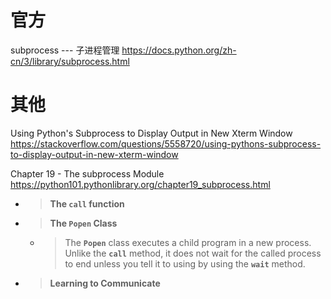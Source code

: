 
# 官方

subprocess --- 子进程管理 https://docs.python.org/zh-cn/3/library/subprocess.html

# 其他

Using Python's Subprocess to Display Output in New Xterm Window https://stackoverflow.com/questions/5558720/using-pythons-subprocess-to-display-output-in-new-xterm-window

Chapter 19 - The subprocess Module https://python101.pythonlibrary.org/chapter19_subprocess.html
- > **The `call` function**
- > **The `Popen` Class**
  * > The **`Popen`** class executes a child program in a new process. Unlike the **`call`** method, it does not wait for the called process to end unless you tell it to using by using the **`wait`** method.
- > **Learning to Communicate**
